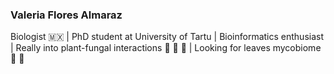 ### Valeria Flores Almaraz

Biologist 🇲🇽 | PhD  student at University of Tartu | Bioinformatics enthusiast | Really into plant-fungal interactions :seedling: :mushroom: :evergreen_tree:	| 
Looking for leaves mycobiome :leaves: :mushroom:

<!--
**valeriafloral/valeriafloral** is a ✨ _special_ ✨ repository because its `README.md` (this file) appears on your GitHub profile.

Here are some ideas to get you started:

- 🔭 I’m currently working on ...
- 🌱 I’m currently learning ...
- 👯 I’m looking to collaborate on ...
- 🤔 I’m looking for help with ...
- 💬 Ask me about ...
- 📫 How to reach me: ...
- 😄 Pronouns: ...
- ⚡ Fun fact: ...
-->
